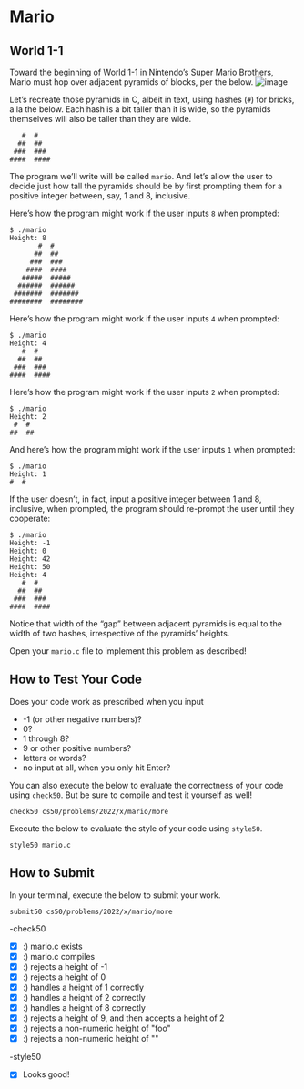 # Mario
## World 1-1
Toward the beginning of World 1-1 in Nintendo’s Super Mario Brothers, Mario must hop over adjacent pyramids of blocks, per the below.
![image](https://user-images.githubusercontent.com/70191060/178887122-7429ca25-2525-485b-a874-e52d90bb8d4d.png)

Let’s recreate those pyramids in C, albeit in text, using hashes (`#`) for bricks, a la the below. Each hash is a bit taller than it is wide, so the pyramids themselves will also be taller than they are wide.
```
   #  #
  ##  ##
 ###  ###
####  ####
```
The program we’ll write will be called `mario`. And let’s allow the user to decide just how tall the pyramids should be by first prompting them for a positive integer between, say, 1 and 8, inclusive.

Here’s how the program might work if the user inputs `8` when prompted:
```
$ ./mario
Height: 8
       #  #
      ##  ##
     ###  ###
    ####  ####
   #####  #####
  ######  ######
 #######  #######
########  ########

```

Here’s how the program might work if the user inputs `4` when prompted:
```
$ ./mario
Height: 4
   #  #
  ##  ##
 ###  ###
####  ####
```

Here’s how the program might work if the user inputs `2` when prompted:
```
$ ./mario
Height: 2
 #  #
##  ##
```

And here’s how the program might work if the user inputs `1` when prompted:
```
$ ./mario
Height: 1
#  #
```

If the user doesn’t, in fact, input a positive integer between 1 and 8, inclusive, when prompted, the program should re-prompt the user until they cooperate:
```
$ ./mario
Height: -1
Height: 0
Height: 42
Height: 50
Height: 4
   #  #
  ##  ##
 ###  ###
####  ####
```

Notice that width of the “gap” between adjacent pyramids is equal to the width of two hashes, irrespective of the pyramids’ heights.

Open your `mario.c` file to implement this problem as described!

## How to Test Your Code
Does your code work as prescribed when you input

- -1 (or other negative numbers)?
- 0?
- 1 through 8?
- 9 or other positive numbers?
- letters or words?
- no input at all, when you only hit Enter?

You can also execute the below to evaluate the correctness of your code using `check50`. But be sure to compile and test it yourself as well!
```
check50 cs50/problems/2022/x/mario/more
```
Execute the below to evaluate the style of your code using `style50`.
```
style50 mario.c
```

## How to Submit
In your terminal, execute the below to submit your work.
```
submit50 cs50/problems/2022/x/mario/more
```

-check50
- [x] :) mario.c exists
- [x] :) mario.c compiles
- [x] :) rejects a height of -1
- [x] :) rejects a height of 0
- [x] :) handles a height of 1 correctly
- [x] :) handles a height of 2 correctly
- [x] :) handles a height of 8 correctly
- [x] :) rejects a height of 9, and then accepts a height of 2
- [x] :) rejects a non-numeric height of "foo"
- [x] :) rejects a non-numeric height of ""

-style50
- [x] Looks good!
